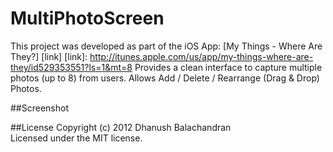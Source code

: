 MultiPhotoScreen
================

This project was developed as part of the iOS App: [My Things - Where Are They?] [link]
[link]: http://itunes.apple.com/us/app/my-things-where-are-they/id529353551?ls=1&mt=8
Provides a clean interface to capture multiple photos (up to 8) from users. Allows Add / Delete / Rearrange (Drag & Drop) Photos.

##Screenshot


##License
Copyright (c) 2012 Dhanush Balachandran  
Licensed under the MIT license.

